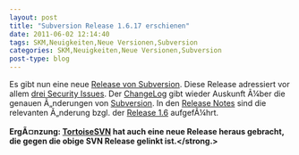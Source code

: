 ```yaml
---
layout: post
title: "Subversion Release 1.6.17 erschienen"
date: 2011-06-02 12:14:40
tags: SKM,Neuigkeiten,Neue Versionen,Subversion
categories: SKM,Neuigkeiten,Neue Versionen,Subversion
post-type: blog
---
```

Es gibt nun eine neue <a href="http://old.nabble.com/Subversion-1.6.17-Released-td31752751.html">Release von Subversion</a>. Diese Release adressiert vor allem <a href="http://subversion.apache.org/security/">drei Security Issues</a>. Der <a href="http://svn.apache.org/repos/asf/subversion/tags/1.6.17/CHANGES">ChangeLog</a> gibt wieder Auskunft Ã¼ber die genauen Ã„nderungen von <a href="http://subversion.apache.org">Subversion</a>. In den <a href="http://subversion.apache.org/docs/release-notes/1.6.html">Release Notes</a> sind die relevanten Ã„nderung bzgl. der <a href="http://subversion.apache.org/docs/release-notes/1.6.html">Release 1.6</a> aufgefÃ¼hrt.
<br/>
<br/>
<strong>ErgÃ¤nzung: <a href="http://tortoisesvn.net">TortoiseSVN</a> hat auch eine neue Release heraus gebracht, die gegen die obige SVN Release gelinkt ist.</strong.>